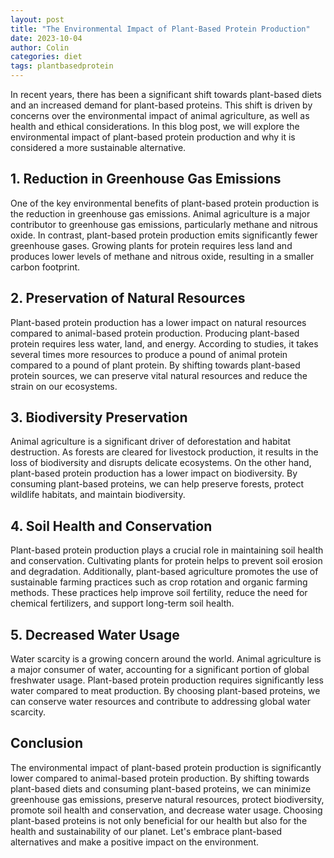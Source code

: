 ```yaml
---
layout: post
title: "The Environmental Impact of Plant-Based Protein Production"
date: 2023-10-04
author: Colin
categories: diet
tags: plantbasedprotein
---
```


In recent years, there has been a significant shift towards plant-based diets and an increased demand for plant-based proteins. This shift is driven by concerns over the environmental impact of animal agriculture, as well as health and ethical considerations. In this blog post, we will explore the environmental impact of plant-based protein production and why it is considered a more sustainable alternative.

## 1. Reduction in Greenhouse Gas Emissions

One of the key environmental benefits of plant-based protein production is the reduction in greenhouse gas emissions. Animal agriculture is a major contributor to greenhouse gas emissions, particularly methane and nitrous oxide. In contrast, plant-based protein production emits significantly fewer greenhouse gases. Growing plants for protein requires less land and produces lower levels of methane and nitrous oxide, resulting in a smaller carbon footprint.

## 2. Preservation of Natural Resources

Plant-based protein production has a lower impact on natural resources compared to animal-based protein production. Producing plant-based protein requires less water, land, and energy. According to studies, it takes several times more resources to produce a pound of animal protein compared to a pound of plant protein. By shifting towards plant-based protein sources, we can preserve vital natural resources and reduce the strain on our ecosystems.

## 3. Biodiversity Preservation

Animal agriculture is a significant driver of deforestation and habitat destruction. As forests are cleared for livestock production, it results in the loss of biodiversity and disrupts delicate ecosystems. On the other hand, plant-based protein production has a lower impact on biodiversity. By consuming plant-based proteins, we can help preserve forests, protect wildlife habitats, and maintain biodiversity.

## 4. Soil Health and Conservation

Plant-based protein production plays a crucial role in maintaining soil health and conservation. Cultivating plants for protein helps to prevent soil erosion and degradation. Additionally, plant-based agriculture promotes the use of sustainable farming practices such as crop rotation and organic farming methods. These practices help improve soil fertility, reduce the need for chemical fertilizers, and support long-term soil health.

## 5. Decreased Water Usage

Water scarcity is a growing concern around the world. Animal agriculture is a major consumer of water, accounting for a significant portion of global freshwater usage. Plant-based protein production requires significantly less water compared to meat production. By choosing plant-based proteins, we can conserve water resources and contribute to addressing global water scarcity.

## Conclusion

The environmental impact of plant-based protein production is significantly lower compared to animal-based protein production. By shifting towards plant-based diets and consuming plant-based proteins, we can minimize greenhouse gas emissions, preserve natural resources, protect biodiversity, promote soil health and conservation, and decrease water usage. Choosing plant-based proteins is not only beneficial for our health but also for the health and sustainability of our planet. Let's embrace plant-based alternatives and make a positive impact on the environment.